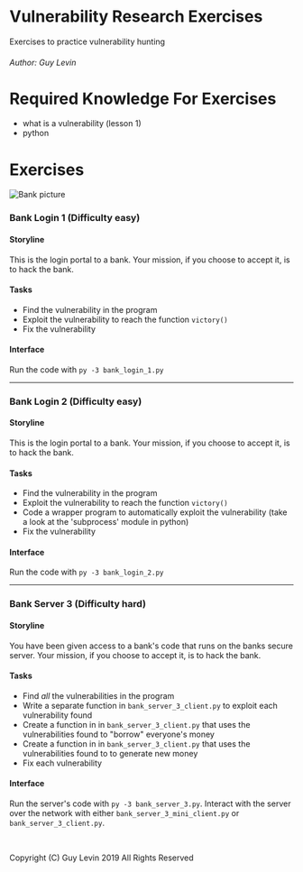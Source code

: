 # Vulnerability Research Exercises
Exercises to practice vulnerability hunting

###### Author: Guy Levin

# Required Knowledge For Exercises
* what is a vulnerability (lesson 1)
* python

# Exercises

![Bank picture](/bank-pic.png?raw=true "Bank")

### Bank Login 1 (Difficulty easy)

#### Storyline
This is the login portal to a bank. Your mission, if you choose to accept it, is to hack the bank.

#### Tasks
* Find the vulnerability in the program
* Exploit the vulnerability to reach the function ```victory()```
* Fix the vulnerability

#### Interface
Run the code with ```py -3 bank_login_1.py```

---

### Bank Login 2 (Difficulty easy)

#### Storyline
This is the login portal to a bank. Your mission, if you choose to accept it, is to hack the bank.

#### Tasks
* Find the vulnerability in the program
* Exploit the vulnerability to reach the function ```victory()```
* Code a wrapper program to automatically exploit the vulnerability (take a look at the 'subprocess' module in python)
* Fix the vulnerability

#### Interface
Run the code with ```py -3 bank_login_2.py```

---

### Bank Server 3 (Difficulty hard)

#### Storyline
You have been given access to a bank's code that runs on the banks secure server. Your mission, if you choose to accept it, is to hack the bank.

#### Tasks
* Find *all* the vulnerabilities in the program
* Write a separate function in ```bank_server_3_client.py``` to exploit each vulnerability found
* Create a function in in ```bank_server_3_client.py``` that uses the vulnerabilities found to "borrow" everyone's money
* Create a function in in ```bank_server_3_client.py``` that uses the vulnerabilities found to to generate new money
* Fix each vulnerability

#### Interface
Run the server's code with ```py -3 bank_server_3.py```. 
Interact with the server over the network with either ```bank_server_3_mini_client.py``` or ```bank_server_3_client.py```.

&nbsp;
&nbsp;

Copyright (C) Guy Levin 2019 All Rights Reserved